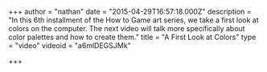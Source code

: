 +++
author = "nathan"
date = "2015-04-29T16:57:18.000Z"
description = "In this 6th installment of the How to Game art series, we take a first look at colors on the computer. The next video will talk more specifically about color palettes and how to create them."
title = "A First Look at Colors"
type = "video"
videoid = "a6mlDEGSJMk"

+++

